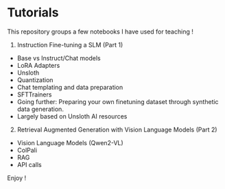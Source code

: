 # Tutorials

This repository groups a few notebooks I have used for teaching !



1.  Instruction Fine-tuning a SLM (Part 1)  
  *  Base vs Instruct/Chat models
  *  LoRA Adapters
  *  Unsloth
  *  Quantization
  *  Chat templating and data preparation
  *  SFTTrainers
  *  Going further: Preparing your own finetuning dataset through synthetic data generation.
  *  Largely based on Unsloth AI resources


2. Retrieval Augmented Generation with Vision Language Models (Part 2)
  * Vision Language Models (Qwen2-VL)
  * ColPali
  * RAG
  * API calls

Enjoy !
